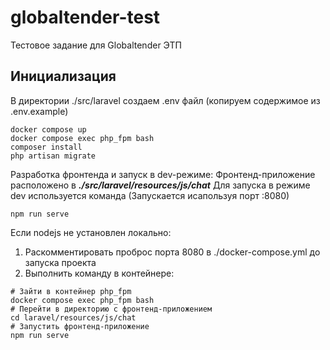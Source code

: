# globaltender-test
Тестовое задание для Globaltender ЭТП

## Инициализация
В директории ./src/laravel создаем .env файл (копируем содержимое из .env.example)

```
docker compose up
docker compose exec php_fpm bash
composer install
php artisan migrate
```

Разработка фронтенда и запуск в dev-режиме:
Фронтенд-приложение расположено в ***./src/laravel/resources/js/chat***
Для запуска в режиме dev используется команда (Запускается исапользуя порт :8080)
```
npm run serve
```
Если nodejs не установлен локально:
1) Раскомментировать проброс порта 8080 в ./docker-compose.yml до запуска проекта
2) Выполнить команду в контейнере:
```
# Зайти в контейнер php_fpm
docker compose exec php_fpm bash
# Перейти в директорию с фронтенд-приложением
cd laravel/resources/js/chat
# Запустить фронтенд-приложение
npm run serve
```